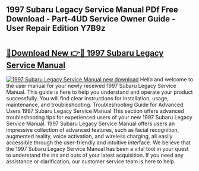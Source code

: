 ## 1997 Subaru Legacy Service Manual PDf Free Download - Part-4UD Service Owner Guide - User Repair Edition Y7B9z

# <h2><a href="http://bc13966.oget.top/?id=1997+Subaru+Legacy+Service+Manual">🔗Download New 👉🔴 1997 Subaru Legacy Service Manual</a></h2>

[![1997 Subaru Legacy Service Manual new download](https://i.imgur.com/5g1atiW.png)](http://bc13966.oget.top/?id=1997+Subaru+Legacy+Service+Manual)
Hello and welcome to the user manual for your newly received 1997 Subaru Legacy Service Manual. This guide is here to help you understand and operate your product successfully. You will find clear instructions for installation, usage, maintenance, and troubleshooting. Troubleshooting Guide for Advanced Users 1997 Subaru Legacy Service Manual This section offers advanced troubleshooting tips for experienced users of your new 1997 Subaru Legacy Service Manual. 1997 Subaru Legacy Service Manual offers users an impressive collection of advanced features, such as facial recognition, augmented reality, voice activation, and wireless charging, all easily accessible through the user-friendly and intuitive interface. We believe that the 1997 Subaru Legacy Service Manual has been a vital tool in your quest to understand the ins and outs of your latest acquisition. If you need any assistance or clarification, our customer service team is here to help.
